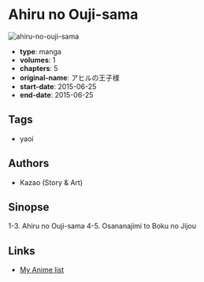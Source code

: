 # Ahiru no Ouji-sama

![ahiru-no-ouji-sama](https://cdn.myanimelist.net/images/manga/2/224390.jpg)

-   **type**: manga
-   **volumes**: 1
-   **chapters**: 5
-   **original-name**: アヒルの王子様
-   **start-date**: 2015-06-25
-   **end-date**: 2015-06-25

## Tags

-   yaoi

## Authors

-   Kazao (Story & Art)

## Sinopse

1-3. Ahiru no Ouji-sama
4-5. Osananajimi to Boku no Jijou

## Links

-   [My Anime list](https://myanimelist.net/manga/122472/Ahiru_no_Ouji-sama)
